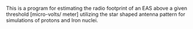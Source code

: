 This is a program for estimating the radio footprint of an EAS above a given threshold [micro-volts/ meter] utilizing the star shaped antenna pattern for simulations of protons and Iron nuclei.
